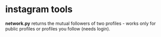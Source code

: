 # instagram tools

**network.py**
returns the mutual followers of two profiles - works only for public profiles or profiles you follow (needs login).

